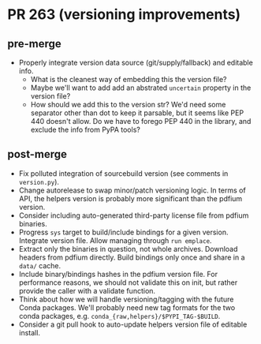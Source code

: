 <!-- SPDX-FileCopyrightText: 2023 geisserml <geisserml@gmail.com> -->
<!-- SPDX-License-Identifier: CC-BY-4.0 -->

# PR 263 (versioning improvements)

## pre-merge
- Properly integrate version data source (git/supply/fallback) and editable info.
  * What is the cleanest way of embedding this the version file?
  * Maybe we'll want to add add an abstrated `uncertain` property in the version file?
  * How should we add this to the version str? We'd need some separator other than dot to keep it parsable, but it seems like PEP 440 doesn't allow. Do we have to forego PEP 440 in the library, and exclude the info from PyPA tools?

## post-merge
- Fix polluted integration of sourcebuild version (see comments in `version.py`).
- Change autorelease to swap minor/patch versioning logic. In terms of API, the helpers version is probably more significant than the pdfium version.
- Consider including auto-generated third-party license file from pdfium binaries.
- Progress `sys` target to build/include bindings for a given version. Integrate version file. Allow managing through `run emplace`.
- Extract only the binaries in question, not whole archives. Download headers from pdfium directly. Build bindings only once and share in a `data/` cache.
- Include binary/bindings hashes in the pdfium version file. For performance reasons, we should not validate this on init, but rather provide the caller with a validate function.
- Think about how we will handle versioning/tagging with the future Conda packages. We'll probably need new tag formats for the two conda packages, e.g. `conda_{raw,helpers}/$PYPI_TAG-$BUILD`.
- Consider a git pull hook to auto-update helpers version file of editable install.
